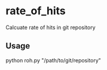 # rate_of_hits
Calcuate rate of hits in git repository

## Usage
python roh.py "/path/to/git/repository"